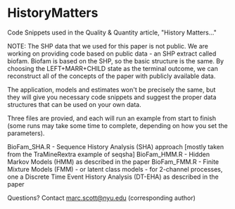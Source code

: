# HistoryMatters
Code Snippets used in the Quality &amp; Quantity article, "History Matters..."

NOTE: The SHP data that we used for this paper is not public. 
We are working on providing code based on public data - an SHP extract called biofam.
Biofam is based on the SHP, so the basic structure is the same. By choosing the 
LEFT+MARR+CHILD state as the terminal outcome, we can reconstruct all of the 
concepts of the paper with publicly available data.

The application, models and estimates won't be precisely the same, 
but they will give you necessary code snippets and suggest the proper
data structures that can be used on your own data.

Three files are provied, and each will run an example from start to finish (some runs
may take some time to complete, depending on how you set the parameters).

BioFam_SHA.R - Sequence History Analysis (SHA) approach [mostly taken from the TraMineRextra example of seqsha]
BioFam_HMM.R - Hidden Markov Models (HMM) as described in the paper
BioFam_FMM.R - Finite Mixture Models (FMM) - or latent class models - for 2-channel processes, 
               one a Discrete Time Event History Analysis (DT-EHA) as described in the paper

Questions? Contact marc.scott@nyu.edu (corresponding author)
